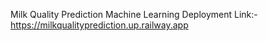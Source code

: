 Milk Quality Prediction Machine Learning 
Deployment Link:- https://milkqualityprediction.up.railway.app
